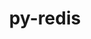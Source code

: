 ---
title: "py-redis"
layout: cache
categories: [package, develop]
meta: {"versions": ["4.5.1"], "compilers": ["gcc@=7.5.0"], "oss": ["ubuntu18.04"], "platforms": ["linux"], "targets": ["x86_64_v3"], "stacks": ["radiuss", "root"], "num_specs": 3, "num_specs_by_stack": {"radiuss": 3, "root": 3}}
spec_details: [{"hash": "au3twvwi5grwdnbdichqeee23afwww7c", "compiler": "gcc@=7.5.0", "versions": ["4.5.1"], "os": "ubuntu18.04", "platform": "linux", "target": "x86_64_v3", "variants": ["build_system=python_pip", "~hiredis"], "stacks": ["radiuss", "root"], "size": "-", "tarball": "https://binaries.spack.io/develop/build_cache/linux-ubuntu18.04-x86_64_v3/gcc-7.5.0/py-redis-4.5.1/linux-ubuntu18.04-x86_64_v3-gcc-7.5.0-py-redis-4.5.1-au3twvwi5grwdnbdichqeee23afwww7c.spack"}, {"hash": "sbdttagnuxmrehompfs3osrpe5ririvn", "compiler": "gcc@=7.5.0", "versions": ["4.5.1"], "os": "ubuntu18.04", "platform": "linux", "target": "x86_64_v3", "variants": ["build_system=python_pip", "~hiredis"], "stacks": ["radiuss", "root"], "size": "-", "tarball": "https://binaries.spack.io/develop/build_cache/linux-ubuntu18.04-x86_64_v3/gcc-7.5.0/py-redis-4.5.1/linux-ubuntu18.04-x86_64_v3-gcc-7.5.0-py-redis-4.5.1-sbdttagnuxmrehompfs3osrpe5ririvn.spack"}, {"hash": "dmmlhnelafl5bktallfzdehh6u7bv445", "compiler": "gcc@=7.5.0", "versions": ["4.5.1"], "os": "ubuntu18.04", "platform": "linux", "target": "x86_64_v3", "variants": ["build_system=python_pip", "~hiredis"], "stacks": ["radiuss", "root"], "size": "-", "tarball": "https://binaries.spack.io/develop/build_cache/linux-ubuntu18.04-x86_64_v3/gcc-7.5.0/py-redis-4.5.1/linux-ubuntu18.04-x86_64_v3-gcc-7.5.0-py-redis-4.5.1-dmmlhnelafl5bktallfzdehh6u7bv445.spack"}]
---